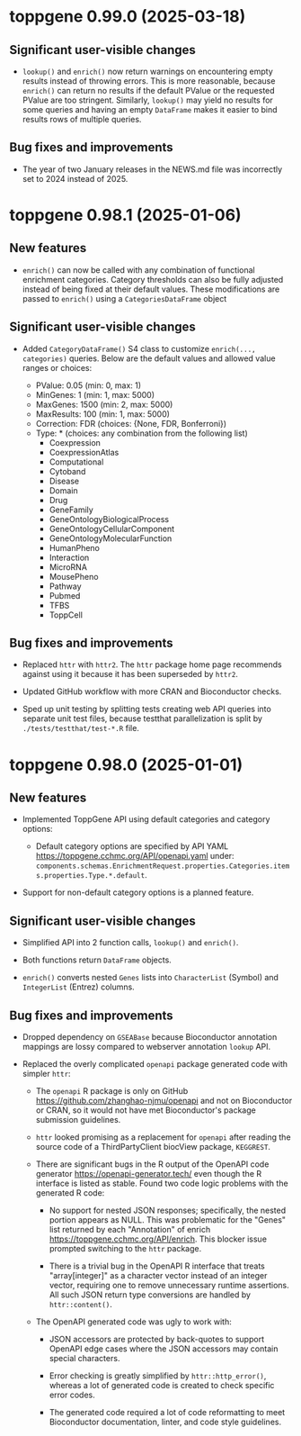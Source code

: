 <!-- markdownlint-disable MD024 MD025 -->

# toppgene 0.99.0 (2025-03-18)

## Significant user-visible changes

- `lookup()` and `enrich()` now return warnings on encountering empty results
  instead of throwing errors.  This is more reasonable, because `enrich()` can
  return no results if the default PValue or the requested PValue are too
  stringent.  Similarly, `lookup()` may yield no results for some queries and
  having an empty `DataFrame` makes it easier to bind results rows of multiple
  queries.

## Bug fixes and improvements

- The year of two January releases in the NEWS.md file was incorrectly set to
  2024 instead of 2025.

# toppgene 0.98.1 (2025-01-06)

## New features

- `enrich()` can now be called with any combination of functional enrichment
  categories.  Category thresholds can also be fully adjusted instead of being
  fixed at their default values.  These modifications are passed to `enrich()`
  using a `CategoriesDataFrame` object

## Significant user-visible changes

- Added `CategoryDataFrame()` S4 class to customize `enrich(..., categories)`
  queries.  Below are the default values and allowed value ranges or choices:

   - PValue: 0.05 (min: 0, max: 1)
   - MinGenes: 1 (min: 1, max: 5000)
   - MaxGenes: 1500 (min: 2, max: 5000)
   - MaxResults: 100 (min: 1, max: 5000)
   - Correction: FDR (choices: {None, FDR, Bonferroni})
   - Type: * (choices: any combination from the following list)
      - Coexpression
      - CoexpressionAtlas
      - Computational
      - Cytoband
      - Disease
      - Domain
      - Drug
      - GeneFamily
      - GeneOntologyBiologicalProcess
      - GeneOntologyCellularComponent
      - GeneOntologyMolecularFunction
      - HumanPheno
      - Interaction
      - MicroRNA
      - MousePheno
      - Pathway
      - Pubmed
      - TFBS
      - ToppCell

## Bug fixes and improvements

- Replaced `httr` with `httr2`.  The `httr` package home page recommends
  against using it because it has been superseded by `httr2`.

- Updated GitHub workflow with more CRAN and Bioconductor checks.

- Sped up unit testing by splitting tests creating web API queries
  into separate unit test files, because testthat parallelization is
  split by `./tests/testthat/test-*.R` file.

# toppgene 0.98.0 (2025-01-01)

## New features

- Implemented ToppGene API using default categories and category options:

   - Default category options are specified by API YAML
     <https://toppgene.cchmc.org/API/openapi.yaml> under:
     `components.schemas.EnrichmentRequest.properties.Categories.items.properties.Type.*.default`.

- Support for non-default category options is a planned feature.

## Significant user-visible changes

- Simplified API into 2 function calls, `lookup()` and `enrich()`.

- Both functions return `DataFrame` objects.

- `enrich()` converts nested `Genes` lists into `CharacterList` (Symbol) and
  `IntegerList` (Entrez) columns.

## Bug fixes and improvements

- Dropped dependency on `GSEABase` because Bioconductor annotation mappings are
  lossy compared to webserver annotation `lookup` API.

- Replaced the overly complicated `openapi` package generated code with simpler
  `httr`:

   - The `openapi` R package is only on GitHub
     <https://github.com/zhanghao-njmu/openapi> and not on Bioconductor or
     CRAN, so it would not have met Bioconductor's package submission
     guidelines.

   - `httr` looked promising as a replacement for `openapi` after reading the
     source code of a ThirdPartyClient biocView package, `KEGGREST`.

   - There are significant bugs in the R output of the OpenAPI code generator
     <https://openapi-generator.tech/> even though the R interface is listed as
     stable.  Found two code logic problems with the generated R code:

      - No support for nested JSON responses; specifically, the nested portion
        appears as NULL.  This was problematic for the "Genes" list returned by
        each "Annotation" of enrich <https://toppgene.cchmc.org/API/enrich>.
        This blocker issue prompted switching to the `httr` package.

      - There is a trivial bug in the OpenAPI R interface that treats
        "array[integer]" as a character vector instead of an integer vector,
        requiring one to remove unnecessary runtime assertions.  All such JSON
        return type conversions are handled by `httr::content()`.

   - The OpenAPI generated code was ugly to work with:

      - JSON accessors are protected by back-quotes to support OpenAPI edge
        cases where the JSON accessors may contain special characters.

      - Error checking is greatly simplified by `httr::http_error()`, whereas a
        lot of generated code is created to check specific error codes.

      - The generated code required a lot of code reformatting to meet
        Bioconductor documentation, linter, and code style guidelines.
